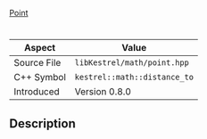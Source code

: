 [Point](index.md)
# 
| Aspect | Value |
| --- | --- |
| Source File | `libKestrel/math/point.hpp` |
| C++ Symbol | `kestrel::math::distance_to` |
| Introduced | Version 0.8.0 |
## Description
